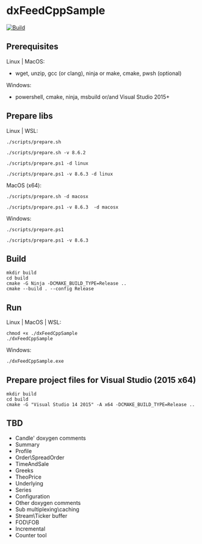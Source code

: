 # dxFeedCppSample
[![Build](https://github.com/ttldtor/dxFeedCppSample/actions/workflows/Build.yml/badge.svg)](https://github.com/ttldtor/dxFeedCppSample/actions/workflows/Build.yml)

## Prerequisites

Linux | MacOS:
- wget, unzip, gcc (or clang), ninja or make, cmake, pwsh (optional)

Windows:
- powershell, cmake, ninja, msbuild or/and Visual Studio 2015+ 

## Prepare libs

Linux | WSL:
```shell
./scripts/prepare.sh
```

```shell
./scripts/prepare.sh -v 8.6.2
```

```shell
./scripts/prepare.ps1 -d linux
```

```shell
./scripts/prepare.ps1 -v 8.6.3 -d linux
```

MacOS (x64):
```shell
./scripts/prepare.sh -d macosx
```

```shell
./scripts/prepare.ps1 -v 8.6.3  -d macosx
```

Windows:
```shell
./scripts/prepare.ps1
```

```shell
./scripts/prepare.ps1 -v 8.6.3
```

## Build

```shell
mkdir build
cd build
cmake -G Ninja -DCMAKE_BUILD_TYPE=Release ..
cmake --build . --config Release
```

## Run

Linux | MacOS | WSL: 
```shell
chmod +x ./dxFeedCppSample
./dxFeedCppSample
```

Windows:
```shell
./dxFeedCppSample.exe
```

## Prepare project files for Visual Studio (2015 x64)

```shell
mkdir build
cd build
cmake -G "Visual Studio 14 2015" -A x64 -DCMAKE_BUILD_TYPE=Release ..
```

## TBD

- Candle' doxygen comments
- Summary
- Profile
- Order\SpreadOrder
- TimeAndSale
- Greeks
- TheoPrice
- Underlying
- Series
- Configuration
- Other doxygen comments
- Sub multiplexing\caching
- Stream\Ticker buffer
- FOD\FOB
- Incremental
- Counter tool
